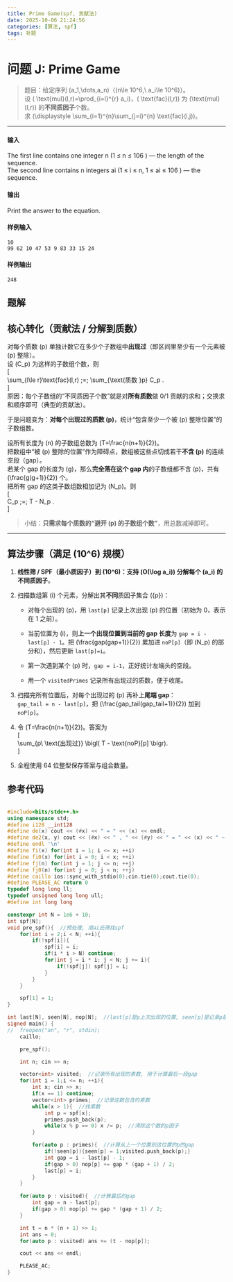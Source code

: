 ```yaml
---
title: Prime Game(spf, 贡献法)
date: 2025-10-06 21:24:56
categories: [算法, spf]
tags: 补题
---
```


#  问题 J: Prime Game

> 题目：给定序列 (a_1,\dots,a_n)（(n\le 10^6,\ a_i\le 10^6)）。  
> 设 ( \text{mul}(l,r)=\prod_{i=l}^{r} a_i)，( \text{fac}(l,r)) 为 (\text{mul}(l,r)) 的**不同质因子**个数。  
> 求 (\displaystyle \sum_{i=1}^{n}\sum_{j=i}^{n} \text{fac}(i,j))。

---
#### 输入

The first line contains one integer n (1 ≤ n ≤ 106 ) — the length of the sequence.  
The second line contains n integers ai (1 ≤ i ≤ n, 1 ≤ ai ≤ 106 ) — the sequence.  

#### 输出

Print the answer to the equation.

#### 样例输入

```
10
99 62 10 47 53 9 83 33 15 24
```

#### 样例输出

```
248
```


## 题解

##  核心转化（贡献法 / 分解到质数）

对每个质数 (p) 单独计数它在多少个子数组中**出现过**（即区间里至少有一个元素被 (p) 整除）。  
设 (C_p) 为这样的子数组个数，则  
[  
\sum_{l\le r}\text{fac}(l,r) ;=; \sum_{\text{质数 }p} C_p .  
]  
原因：每个子数组的“不同质因子个数”就是对**所有质数**做 0/1 贡献的求和；交换求和顺序即可（典型的贡献法）。

于是问题变为：**对每个出现过的质数 (p)**，统计“包含至少一个被 (p) 整除位置”的子数组数。

设所有长度为 (n) 的子数组总数为 (T=\frac{n(n+1)}{2})。  
把数组中“被 (p) 整除的位置”作为障碍点，数组被这些点切成若干**不含 (p)** 的连续空段（gap）。  
若某个 gap 的长度为 (g)，那么**完全落在这个 gap 内**的子数组都不含 (p)，共有 (\frac{g(g+1)}{2}) 个。  
把所有 gap 的这类子数组数相加记为 (N_p)。则  
[  
C_p ;=; T - N_p .  
]

> 小结：**只需求每个质数的“避开 (p) 的子数组个数”**，用总数减掉即可。

---

##  算法步骤（满足 (10^6) 规模）

1. **线性筛 / SPF（最小质因子）**到 (10^6)：支持 (O(\log a_i)) 分解每个 (a_i) 的**不同质因子**。
    
2. 扫描数组第 (i) 个元素，分解出其**不同**质因子集合 ({p})：
    
    - 对每个出现的 (p)，用 `last[p]` 记录上次出现 (p) 的位置（初始为 0，表示在 1 之前）。
        
    - 当前位置为 (i)，则**上一个出现位置到当前的 gap 长度**为 `gap = i - last[p] - 1`。把 (\frac{gap(gap+1)}{2}) 累加进 `noP[p]`（即 (N_p) 的部分和），然后更新 `last[p]=i`。
        
    - 第一次遇到某个 (p) 时，`gap = i-1`，正好统计左端头的空段。
        
    - 用一个 `visitedPrimes` 记录所有出现过的质数，便于收尾。
        
3. 扫描完所有位置后，对每个出现过的 (p) 再补上**尾端 gap**：  
    `gap_tail = n - last[p]`，把 (\frac{gap_tail(gap_tail+1)}{2}) 加到 `noP[p]`。
    
4. 令 (T=\frac{n(n+1)}{2})。答案为  
    [  
    \sum_{p\ \text{出现过}} \bigl( T - \text{noP}[p] \bigr).  
    ]
    
5. 全程使用 64 位整型保存答案与组合数量。
    

## 参考代码
```cpp

#include<bits/stdc++.h>
using namespace std;
#define i128 __int128
#define de(x) cout << (#x) << " = " << (x) << endl;
#define de2(x, y) cout << (#x) << " , " << (#y) << " = " << (x) << " ~ " << (y) << endl;
#define endl '\n'
#define fi(x) for(int i = 1; i <= x; ++i)
#define fi0(x) for(int i = 0; i < x; ++i)
#define fj(n) for(int j = 1; j <= n; ++j)
#define fj0(n) for(int j = 0; j < n; ++j)
#define caillo ios::sync_with_stdio(0);cin.tie(0);cout.tie(0);
#define PLEASE_AC return 0
typedef long long ll;
typedef unsigned long long ull;
#define int long long 

constexpr int N = 1e6 + 10;
int spf[N];
void pre_spf(){  //预处理, 用ai氏筛找spf
	for(int i = 2;i < N; ++i){
		if(!spf[i]){
			spf[i] = i;
			if(i * i > N) continue;
			for(int j = i * i; j < N; j += i){
				if(!spf[j]) spf[j] = i;
			}
		}
	}

	spf[1] = 1;
}

int last[N], seen[N], nop[N];  //last[p]是p上次出现的位置, seen[p]是记录p是不是第一次出现, nop[p]是记录不包含p的区间个数
signed main() {
//	freopen("an", "r", stdin);
	caillo;

	pre_spf();

	int n; cin >> n;

	vector<int> visited;  //记录所有出现的素数, 用于计算最后一段gap
	for(int i = 1;i <= n; ++i){
		int x; cin >> x;
		if(x == 1) continue;
		vector<int> primes;  //记录这数包含的素数
		while(x > 1){  //找素数
			int p = spf[x];
			primes.push_back(p);
			while(x % p == 0) x /= p;  //清除这个数的p因子
		}

		for(auto p : primes){  //计算从上一个位置到这位置的p的gap
			if(!seen[p]){seen[p] = 1;visited.push_back(p);}
			int gap = i - last[p] - 1;
			if(gap > 0) nop[p] += gap * (gap + 1) / 2;
			last[p] = i;
		}
	}

	for(auto p : visited){  //计算最后的gap
		int gap = n - last[p];
		if(gap > 0) nop[p] += gap * (gap + 1) / 2;
	}

	int t = n * (n + 1) >> 1;
	int ans = 0;
	for(auto p : visited) ans += (t - nop[p]);

	cout << ans << endl;

	PLEASE_AC;
}
	
```
